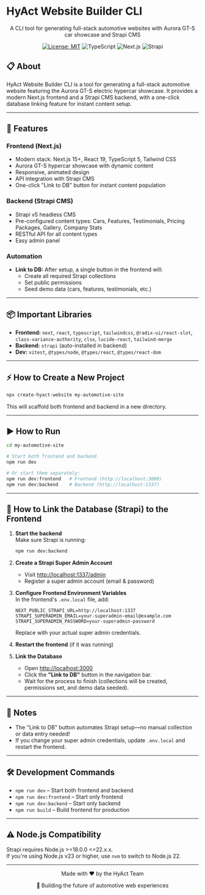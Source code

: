 # HyAct Website Builder CLI

<div align="center">
  <p>A CLI tool for generating full-stack automotive websites with Aurora GT-S car showcase and Strapi CMS</p>
  
  <a href="https://opensource.org/licenses/MIT"><img src="https://img.shields.io/badge/License-MIT-blue.svg" alt="License: MIT"></a>
  <img src="https://img.shields.io/badge/TypeScript-5.x-3178C6" alt="TypeScript">
  <img src="https://img.shields.io/badge/Next.js-15.x-000000" alt="Next.js">
  <img src="https://img.shields.io/badge/Strapi-5.x-2F2E8B" alt="Strapi">
</div>

## 📋 About

HyAct Website Builder CLI is a tool for generating a full-stack automotive website featuring the Aurora GT-S electric hypercar showcase. It provides a modern Next.js frontend and a Strapi CMS backend, with a one-click database linking feature for instant content setup.

---

## 🚀 Features

### Frontend (Next.js)

- Modern stack: Next.js 15+, React 19, TypeScript 5, Tailwind CSS
- Aurora GT-S hypercar showcase with dynamic content
- Responsive, animated design
- API integration with Strapi CMS
- One-click "Link to DB" button for instant content population

### Backend (Strapi CMS)

- Strapi v5 headless CMS
- Pre-configured content types: Cars, Features, Testimonials, Pricing Packages, Gallery, Company Stats
- RESTful API for all content types
- Easy admin panel

### Automation

- **Link to DB:** After setup, a single button in the frontend will:
  - Create all required Strapi collections
  - Set public permissions
  - Seed demo data (cars, features, testimonials, etc.)

---

## 📦 Important Libraries

- **Frontend:** `next`, `react`, `typescript`, `tailwindcss`, `@radix-ui/react-slot`, `class-variance-authority`, `clsx`, `lucide-react`, `tailwind-merge`
- **Backend:** `strapi` (auto-installed in backend)
- **Dev:** `vitest`, `@types/node`, `@types/react`, `@types/react-dom`

---

## ⚡ How to Create a New Project

```bash
npx create-hyact-website my-automotive-site
```

This will scaffold both frontend and backend in a new directory.

---

## ▶️ How to Run

```bash
cd my-automotive-site

# Start both frontend and backend
npm run dev

# Or start them separately:
npm run dev:frontend   # Frontend (http://localhost:3000)
npm run dev:backend    # Backend (http://localhost:1337)
```

---

## 🔗 How to Link the Database (Strapi) to the Frontend

1. **Start the backend**  
   Make sure Strapi is running:

   ```bash
   npm run dev:backend
   ```

2. **Create a Strapi Super Admin Account**

   - Visit [http://localhost:1337/admin](http://localhost:1337/admin)
   - Register a super admin account (email & password)

3. **Configure Frontend Environment Variables**  
   In the frontend's `.env.local` file, add:

   ```
   NEXT_PUBLIC_STRAPI_URL=http://localhost:1337
   STRAPI_SUPERADMIN_EMAIL=your-superadmin-email@example.com
   STRAPI_SUPERADMIN_PASSWORD=your-superadmin-password
   ```

   Replace with your actual super admin credentials.

4. **Restart the frontend** (if it was running)

5. **Link the Database**
   - Open [http://localhost:3000](http://localhost:3000)
   - Click the **"Link to DB"** button in the navigation bar.
   - Wait for the process to finish (collections will be created, permissions set, and demo data seeded).

---

## 📝 Notes

- The "Link to DB" button automates Strapi setup—no manual collection or data entry needed!
- If you change your super admin credentials, update `.env.local` and restart the frontend.

---

## 🛠️ Development Commands

- `npm run dev` – Start both frontend and backend
- `npm run dev:frontend` – Start only frontend
- `npm run dev:backend` – Start only backend
- `npm run build` – Build frontend for production

---

## ⚠️ Node.js Compatibility

Strapi requires Node.js >=18.0.0 <=22.x.x.  
If you're using Node.js v23 or higher, use `nvm` to switch to Node.js 22.

---

<div align="center">
  <p>Made with ❤️ by the HyAct Team</p>
  <p>🚗 Building the future of automotive web experiences</p>
</div>
